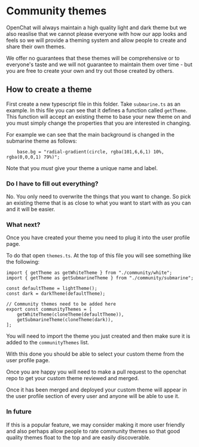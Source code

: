 # Community themes

OpenChat will always maintain a high quality light and dark theme but we also reaslise that we cannot please everyone with how
our app looks and feels so we will provide a theming system and allow people to create and share their own themes.

We offer no guarantees that these themes will be comprehensive or to everyone's taste and we will not guarantee to maintain them over time -
but you are free to create your own and try out those created by others.

## How to create a theme

First create a new typescript file in this folder. Take `submarine.ts` as an example. In this file you can see that it defines a function called `getTheme`. This function will
accept an existing theme to base your new theme on and you must simply change the properties that you are interested in changing.

For example we can see that the main background is changed in the submarine theme as follows:

```
    base.bg = "radial-gradient(circle, rgba(101,6,6,1) 10%, rgba(0,0,0,1) 79%)";
```

Note that you _must_ give your theme a unique name and label.

### Do I have to fill out everything?

No. You only need to overwrite the things that you want to change. So pick an existing theme that is as close to what you want to start with as you can and it will be easier.

### What next?

Once you have created your theme you need to plug it into the user profile page.

To do that open `themes.ts`. At the top of this file you will see something like the following:

```
import { getTheme as getWhiteTheme } from "./community/white";
import { getTheme as getSubmarineTheme } from "./community/submarine";

const defaultTheme = lightTheme();
const dark = darkTheme(defaultTheme);

// Community themes need to be added here
export const communityThemes = [
    getWhiteTheme(cloneTheme(defaultTheme)),
    getSubmarineTheme(cloneTheme(dark)),
];

```

You will need to import the theme you just created and then make sure it is added to the `communityThemes` list.

With this done you should be able to select your custom theme from the user profile page.

Once you are happy you will need to make a pull request to the openchat repo to get your custom theme reviewed and merged.

Once it has been merged and deployed your custom theme will appear in the user profile section of every user and anyone will be able to
use it.

### In future

If this is a popular feature, we may consider making it more user friendly and also perhaps allow people to rate community themes so that good
quality themes float to the top and are easily discoverable.
